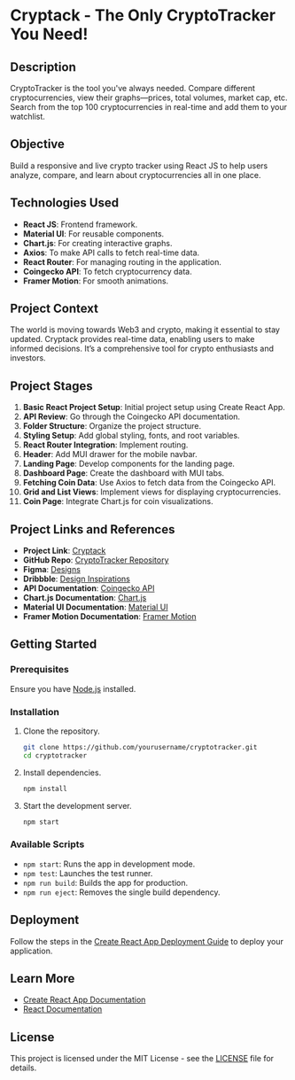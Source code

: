 # Cryptack - The Only CryptoTracker You Need!

## Description
CryptoTracker is the tool you've always needed. Compare different cryptocurrencies, view their graphs—prices, total volumes, market cap, etc. Search from the top 100 cryptocurrencies in real-time and add them to your watchlist.

## Objective
Build a responsive and live crypto tracker using React JS to help users analyze, compare, and learn about cryptocurrencies all in one place.

## Technologies Used
- **React JS**: Frontend framework.
- **Material UI**: For reusable components.
- **Chart.js**: For creating interactive graphs.
- **Axios**: To make API calls to fetch real-time data.
- **React Router**: For managing routing in the application.
- **Coingecko API**: To fetch cryptocurrency data.
- **Framer Motion**: For smooth animations.

## Project Context
The world is moving towards Web3 and crypto, making it essential to stay updated. Cryptack provides real-time data, enabling users to make informed decisions. It’s a comprehensive tool for crypto enthusiasts and investors.

## Project Stages
1. **Basic React Project Setup**: Initial project setup using Create React App.
2. **API Review**: Go through the Coingecko API documentation.
3. **Folder Structure**: Organize the project structure.
4. **Styling Setup**: Add global styling, fonts, and root variables.
5. **React Router Integration**: Implement routing.
6. **Header**: Add MUI drawer for the mobile navbar.
7. **Landing Page**: Develop components for the landing page.
8. **Dashboard Page**: Create the dashboard with MUI tabs.
9. **Fetching Coin Data**: Use Axios to fetch data from the Coingecko API.
10. **Grid and List Views**: Implement views for displaying cryptocurrencies.
11. **Coin Page**: Integrate Chart.js for coin visualizations.

## Project Links and References
- **Project Link**: [Cryptack](#)
- **GitHub Repo**: [CryptoTracker Repository](#)
- **Figma**: [Designs](#)
- **Dribbble**: [Design Inspirations](#)
- **API Documentation**: [Coingecko API](#)
- **Chart.js Documentation**: [Chart.js](#)
- **Material UI Documentation**: [Material UI](#)
- **Framer Motion Documentation**: [Framer Motion](#)

## Getting Started
### Prerequisites
Ensure you have [Node.js](https://nodejs.org/) installed.

### Installation
1. Clone the repository.
    ```bash
    git clone https://github.com/yourusername/cryptotracker.git
    cd cryptotracker
    ```
2. Install dependencies.
    ```bash
    npm install
    ```
3. Start the development server.
    ```bash
    npm start
    ```

### Available Scripts
- `npm start`: Runs the app in development mode.
- `npm test`: Launches the test runner.
- `npm run build`: Builds the app for production.
- `npm run eject`: Removes the single build dependency.

## Deployment
Follow the steps in the [Create React App Deployment Guide](https://facebook.github.io/create-react-app/docs/deployment) to deploy your application.

## Learn More
- [Create React App Documentation](https://facebook.github.io/create-react-app/docs/getting-started)
- [React Documentation](https://reactjs.org/)

## License
This project is licensed under the MIT License - see the [LICENSE](LICENSE) file for details.
